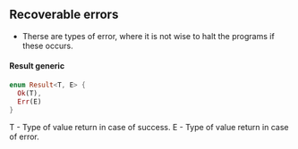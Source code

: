 ## Recoverable errors

- Therse are types of error, where it is not wise to halt the programs if these occurs.

#### Result generic

```rust
enum Result<T, E> {
  Ok(T),
  Err(E)
}

```

T - Type of value return in case of success.
E - Type of value return in case of error.
